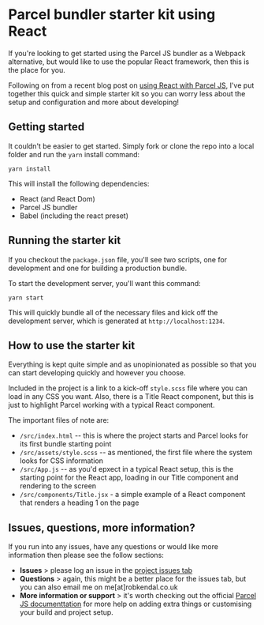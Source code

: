 # Parcel bundler starter kit using React

If you're looking to get started using the Parcel JS bundler as a Webpack alternative, but would like to use the popular React framework, then this is the place for you.

Following on from a recent blog post on [using React with Parcel JS](https://robkendal.co.uk/blog/2019-04-29-using-parcel-bundler-with-react-js/), I've put together this quick and simple starter kit so you can worry less about the setup and configuration and more about developing!

## Getting started

It couldn't be easier to get started. Simply fork or clone the repo into a local folder and run the `yarn` install command:

```
yarn install
```

This will install the following dependencies:

- React (and React Dom)
- Parcel JS bundler
- Babel (including the react preset)

## Running the starter kit

If you checkout the `package.json` file, you'll see two scripts, one for development and one for building a production bundle.

To start the development server, you'll want this command:

```
yarn start
```

This will quickly bundle all of the necessary files and kick off the development server, which is generated at `http://localhost:1234`. 

## How to use the starter kit

Everything is kept quite simple and as unopinionated as possible so that you can start developing quickly and however you choose. 

Included in the project is a link to a kick-off `style.scss` file where you can load in any CSS you want. Also, there is a Title React component, but this is just to highlight Parcel working with a typical React component. 

The important files of note are:

- `/src/index.html` -- this is where the project starts and Parcel looks for its first bundle starting point
- `/src/assets/style.scss` -- as mentioned, the first file where the system looks for CSS information 
- `/src/App.js` -- as you'd epxect in a typical React setup, this is the starting point for the React app, loading in our Title component and rendering to the screen
- `/src/components/Title.jsx` - a simple example of a React component that renders a heading 1 on the page

## Issues, questions, more information?

If you run into any issues, have any questions or would like more information then please see the follow sections:

- **Issues** > please log an issue in the [project issues tab](https://github.com/bpk68/parcel-starter-with-react/issues)
- **Questions** > again, this might be a better place for the issues tab, but you can also email me on me[at]robkendal.co.uk
- **More information or support** > it's worth checking out the official [Parcel JS documenttation](https://parceljs.org/getting_started.html) for more help on adding extra things or customising your build and project setup.
